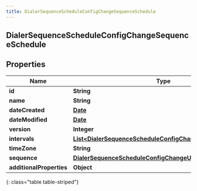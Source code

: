 ```yaml
---
title: DialerSequenceScheduleConfigChangeSequenceSchedule
---
```

## DialerSequenceScheduleConfigChangeSequenceSchedule


## Properties

| Name | Type | Description | Notes |
| ------------ | ------------- | ------------- | ------------- |
| **id** | **String** |  |  [optional] |
| **name** | **String** |  |  [optional] |
| **dateCreated** | [**Date**](Date.html) |  |  [optional] |
| **dateModified** | [**Date**](Date.html) |  |  [optional] |
| **version** | **Integer** |  |  [optional] |
| **intervals** | [**List&lt;DialerSequenceScheduleConfigChangeScheduleInterval&gt;**](DialerSequenceScheduleConfigChangeScheduleInterval.html) |  |  [optional] |
| **timeZone** | **String** |  |  [optional] |
| **sequence** | [**DialerSequenceScheduleConfigChangeUriReference**](DialerSequenceScheduleConfigChangeUriReference.html) |  |  [optional] |
| **additionalProperties** | **Object** |  |  [optional] |
{: class="table table-striped"}



